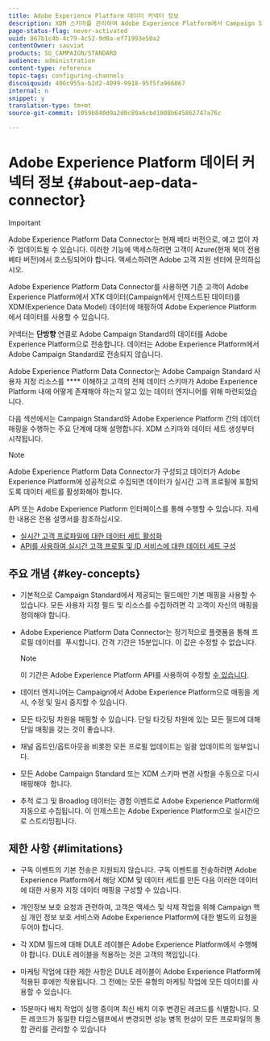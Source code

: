 ```yaml
---
title: Adobe Experience Platform 데이터 커넥터 정보
description: XDM 스키마를 관리하여 Adobe Experience Platform에서 Campaign Standard 데이터를 사용할 수 있도록 합니다.
page-status-flag: never-activated
uuid: 867b1c4b-4c79-4c52-9d0a-ef71993e50a2
contentOwner: sauviat
products: SG_CAMPAIGN/STANDARD
audience: administration
content-type: reference
topic-tags: configuring-channels
discoiquuid: 406c955a-b2d2-4099-9918-95f5fa966067
internal: n
snippet: y
translation-type: tm+mt
source-git-commit: 1059b840d9a2d0c89a6cbd1808b645862747a76c

---
```



# Adobe Experience Platform 데이터 커넥터 정보 {#about-aep-data-connector}

>[!IMPORTANT]
>
>Adobe Experience Platform Data Connector는 현재 베타 버전으로, 예고 없이 자주 업데이트될 수 있습니다. 이러한 기능에 액세스하려면 고객이 Azure(현재 북미 전용 베타 버전)에서 호스팅되어야 합니다. 액세스하려면 Adobe 고객 지원 센터에 문의하십시오.

Adobe Experience Platform Data Connector를 사용하면 기존 고객이 Adobe Experience Platform에서 XTK 데이터(Campaign에서 인제스트된 데이터)를 XDM(Experience Data Model) 데이터에 매핑하여 Adobe Experience Platform에서 데이터를 사용할 수 있습니다.

커넥터는 **단방향** 연결로 Adobe Campaign Standard의 데이터를 Adobe Experience Platform으로 전송합니다. 데이터는 Adobe Experience Platform에서 Adobe Campaign Standard로 전송되지 않습니다.

Adobe Experience Platform Data Connector는 Adobe Campaign Standard 사용자 지정 리소스를 **** 이해하고 고객의 전체 데이터 스키마가 Adobe Experience Platform 내에 어떻게 존재해야 하는지 알고 있는 데이터 엔지니어를 위해 마련되었습니다.

다음 섹션에서는 Campaign Standard와 Adobe Experience Platform 간의 데이터 매핑을 수행하는 주요 단계에 대해 설명합니다. XDM 스키마와 데이터 세트 생성부터 시작됩니다.

>[!NOTE]
>Adobe Experience Platform Data Connector가 구성되고 데이터가 Adobe Experience Platform에 성공적으로 수집되면 데이터가 실시간 고객 프로필에 포함되도록 데이터 세트를 활성화해야 합니다.
>
>API 또는 Adobe Experience Platform 인터페이스를 통해 수행할 수 있습니다. 자세한 내용은 전용 설명서를 참조하십시오.
>
>* [실시간 고객 프로파일에 대한 데이터 세트 활성화](https://www.adobe.io/apis/experienceplatform/home/tutorials/alltutorials.html#!api-specification/markdown/narrative/tutorials/data_ingestion_tutorial/data_ingestion_tutorial.md)
>* [API를 사용하여 실시간 고객 프로필 및 ID 서비스에 대한 데이터 세트 구성](https://www.adobe.io/apis/experienceplatform/home/tutorials/alltutorials.html#!api-specification/markdown/narrative/tutorials/unified_profile_dataset_tutorial/unified_profile_dataset_api_tutorial.md)


## 주요 개념 {#key-concepts}

* 기본적으로 Campaign Standard에서 제공되는 필드에만 기본 매핑을 사용할 수 있습니다. 모든 사용자 지정 필드 및 리소스를 수집하려면 각 고객이 자신의 매핑을 정의해야 합니다.

* Adobe Experience Platform Data Connector는 정기적으로 플랫폼을 통해 프로필 데이터를 &#x200B; 푸시합니다. 간격 기간은 15분입니다. 이 값은 수정할 수 없습니다.

   >[!NOTE]
   >
   >이 기간은 Adobe Experience Platform API를 사용하여 수정할 [수 있습니다](https://www.adobe.io/apis/experienceplatform/home/tutorials/alltutorials.html#!api-specification/markdown/narrative/tutorials/authenticate_to_acp_tutorial/authenticate_to_acp_tutorial.md).

* 데이터 엔지니어는 Campaign에서 Adobe Experience Platform으로 매핑을 게시, 수정 및 일시 중지할 수 있습니다.

* 모든 타깃팅 차원을 매핑할 수 있습니다. 단일 타깃팅 차원에 있는 모든 필드에 대해 단일 매핑을 갖는 것이 좋습니다.

* 채널 옵트인/옵트아웃을 비롯한 모든 프로필 업데이트는 일괄 업데이트의 일부입니다.

* 모든 Adobe Campaign Standard 또는 XDM 스키마 변경 사항을 수동으로 다시 매핑해야 &#x200B; 합니다.

* 추적 로그 및 Broadlog 데이터는 경험 이벤트로 Adobe Experience Platform에 자동으로 수집됩니다. 이 인제스트는 Adobe Experience Platform으로 실시간으로 스트리밍됩니다.

## 제한 사항 {#limitations}

* 구독 이벤트의 기본 전송은 지원되지 않습니다. 구독 이벤트를 전송하려면 Adobe Experience Platform에서 해당 XDM 및 데이터 세트를 만든 다음 이러한 데이터에 대한 사용자 지정 데이터 매핑을 구성할 수 있습니다.

* 개인정보 보호 요청과 관련하여, 고객은 액세스 및 삭제 작업을 위해 Campaign 핵심 개인 정보 보호 서비스와 Adobe Experience Platform에 대한 별도의 요청을 두어야 합니다.

* 각 XDM 필드에 대해 DULE 레이블은 Adobe Experience Platform에서 수행해야 합니다. DULE 레이블을 적용하는 것은 고객의 책임입니다.

* 마케팅 작업에 대한 제한 사항은 DULE 레이블이 Adobe Experience Platform에 적용된 후에만 적용됩니다. 그 전에는 모든 유형의 마케팅 작업에 모든 데이터를 사용할 수 있습니다.

* 15분마다 배치 작업이 실행 중이며 최신 배치 이후 변경된 레코드를 식별합니다. 모든 레코드가 동일한 타임스탬프에서 변경되면 성능 병목 현상이 모든 프로파일의 통합 관리를 관리할 수 있습니다
